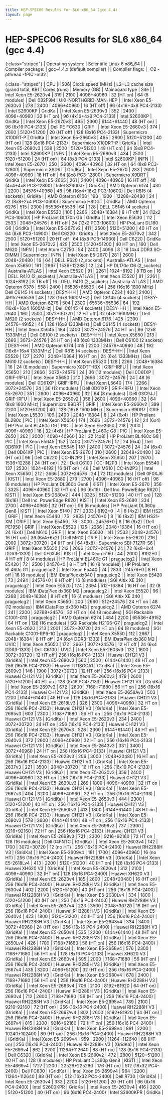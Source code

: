 ```yaml
---
title: HEP-SPEC06 Results for SL6 x86_64 (gcc 4.4)
layout: page
---
```


#  HEP-SPEC06 Results for SL6 x86_64 (gcc 4.4)

{:class="striped"}
| Operating system: | Scientific Linux 6 x86_64 |
| Compiler package: | gcc-4.4.x (default compiler) |
| Compiler flags: | -O2 -pthread -fPIC -m32 |

{:class="striped"}
|  CPU  |HS06|  Clock speed (MHz)  |  L2+L3 cache size (grand total, KB)  |  Cores (runs)  |  Memory (GB)  |  Mainboard type  |  Site  |
|  Intel Xeon E5-2620v4  |  319 |  2100 |  4096+40960  |  32 (HT on)  |  64 (8 modules)  | Dell 082F9M  | UKI-NORTHGRID-MAN-HEP |
|  Intel Xeon E5-2630v3  |  278 |  2400 |  4096+40960  |  16 (HT off)  |  96 (4x16+4x8 PC4-2133)  | Intel S2600KP  | GridKa |
|  Intel Xeon E5-2630v3  |  352 |  2400 |  4096+40960  |  32 (HT on)  |  96 (4x16+4x8 PC4-2133)  | Intel S2600KP  | GridKa |
|  Intel Xeon E5-2670v3  |  495 |  2300 |  6144+61440  |  48 (HT on)  |  96 (6x16 PC4-2133)  | Dell PE FC630  | GRIF |
|  Intel Xeon E5-2660v3  |  374 |  2600 |  5120+51200  |  20 (HT off)  |  128 (8x16 PC4-2133)  | Supermicro X10DRT-P  | GridKa |
|  Intel Xeon E5-2660v3  |  465 |  2600 |  5120+51200  |  40 (HT on)  |  128 (8x16 PC4-2133)  | Supermicro X10DRT-P  | GridKa |
|  Intel Xeon E5-2680v3  |  538 |  2500 |  5120+51200  |  48 (HT on)  |  64 (8x8 PC4-2133)  | Intel S2600KP  | INFN |
|  Intel Xeon E5-2680v3  |  434 |  2500 |  5120+51200  |  24 (HT on)  |  64 (8x8 PC4-2133)  | Intel S2600KP  | INFN |
|  Intel Xeon E5-2670  |  350 |  2600 |  4096+40960  |  32 HT on  |  64 (8x8 PC3-12800)  | Supermicro X9DRT  | GridKa |
|  Intel Xeon E5-2670  |  283 |  2600 |  4096+40960  |  16 HT off  |  64 (8x8 PC3-12800)  | Supermicro X9DRT  | GridKa |
|  Intel Xeon E5-2665  |  261 |  2400 |  4096+40960  |  16 HT off  |  48 (4x4+4x8 PC3-12800)  | Intel S2600JF  | GridKa |
|  AMD Opteron 6174  |  430 |  2200 |  24576+40960  |  48  |  96 (16x4+16x2 PC3-10600)  | Dell R815 (4 sockets)  | GridKa |
|  AMD Opteron 6168  |  193 |  1900 |  12288+20480  |  24  |  72 (8x8+2x4 PC3-10600)  | Supermicro H8DGT  | GridKa |
|  AMD Opteron 6276  |  515 |  2300 |  65536+65536  |  64  |  128  | DELL C6145 (4 sockets)  | GridKa |
|  Intel Xeon E5520  |  100 |  2266 |  2048+16384  |  8 HT off  |  24 (12x2 PC3-10600)  | HP ProLiant DL170h G6  | GridKa |
|  Intel Xeon E5630  |  112 |  2533 |  2048+24576  |  8 HT off  |  24 (12x2 PC3-10600)  | HP ProLiant DL180 G6  | GridKa |
|  Intel Xeon E5-2670v2  |  411 |  2500 |  5120+51200  |  40 HT on  |  64 (8x8 PC3-14900)  | Dell C6220  | GridKa |
|  Intel Xeon E5-2670v2  |  342 |  2500 |  5120+51200  |  20 HT off  |  64 (8x8 PC3-14900)  | Dell C6220  | GridKa |
|  Intel Xeon E5-2670v2  |  429 |  2500 |  5120+51200  |  40 HT on  |  160  | Dell M620  | INFN |
|  Intel Atom C2750  |  54 |  2400 |  4096  |  8  |  16 (4x4 DDR3 SO-DIMM) | Supermicro  | INFN |
|  Intel Xeon E5-2670  |  281 |  2600 |  2048+20480  |  16  |  64  | DELL R620 (2_sockets)  | Australia-ATLAS |
|  Intel Xeon X5650  |  161 |  2667 |  1536+12288  |  12  |  24  | HP DL170e G6 (2_sockets)  | Australia-ATLAS |
|  Intel Xeon E5520  |  91 |  2261 |  1024+8192  |  8 TB on  |  16  | DELL R410 (2_sockets)  | Australia-ATLAS |
|  Intel Xeon E5520  |  81 |  2261 |  1024+8192  |  8 TB off  |  16  | DELL R410 (2_sockets)  | Australia-ATLAS |
|  AMD Opteron 6378  |  558 |  2400 |  65536+65536  |  64  |  256 (16x16 1600 MHz)  | Dell C6145 (4 sockets)  | DESY-HH |
|  AMD Opteron 6234  |  402 |  2400 |  49152+65536  |  48  |  128 (16x8 1600MHz)  | Dell C6145 (4 sockets)  | DESY-HH |
|  AMD Opteron 6276  |  504 |  2300 |  65536+65536  |  64  |  192 (16x8+16x4 1600MHz)  | Dell C6145 (4 sockets)  | DESY-HH |
|  Intel Xeon E5-2640  |  190 |  2500 |  3072+30720  |  12 HT off  |  32 (4x8 1600MHz)  | Dell M620 (2 sockets)  | DESY-HH |
|  AMD Opteron 6176  |  425 |  2300 |  24576+49152  |  48  |  128 (16x8 1333MHz)  | Dell C6145 (4 sockets)  | DESY-HH |
|  Intel Xeon X5645  |  184 |  2400 |  3072+24576  |  24 HT on  |  96 (12x8 1333MHz)  | Dell C6100 (2 sockets)  | DESY-HH |
|  Intel Xeon X5650  |  213 |  2666 |  3072+24576  |  24 HT on  |  48 (6x8 1333MHz)  | Dell C6100 (2 sockets)  | DESY-HH |
|  AMD Opteron 6174  |  415 |  2200 |  24576+40960  |  48  |  192 (16x8+16x4 1333MHz)  | Dell R815 (4 sockets)  | DESY-HH |
|  Intel Xeon E5520  |  127 |  2270 |  2048+16384  |  16 HT on  |  24 (6x4 1333MHz)  | Dell M610 (2 sockets)  | DESY-HH |
|  Intel Xeon E5520  |  128 |  2266 |  2048+16384  |  16  |  24 (6 modules)  | Supermicro X8DTT-IBX  | GRIF-IRFU |
|  Intel Xeon X5650  |  210 |  2666 |  3072+24576  |  24  |  36 (12 modules)  | Dell 0D61XP  | GRIF-IRFU |
|  Intel Xeon X5650  |  210 |  2666 |  3072+24576  |  24  |  48 (6 modules)  | Dell 0D61XP  | GRIF-IRFU |
|  Intel Xeon L5640  |  174 |  2266 |  3072+24576  |  24  |  36 (12 modules)  | Dell 0D61XP  | GRIF-IRFU |
|  Intel Xeon E5-2670  |  351 |  2600 |  4096+40960  |  32  |  64 (8 modules)  | Dell 03C9JJ  | GRIF-IRFU |
|  Intel Xeon E5-2650v2  |  358 |  2600 |  4096+40960  |  32  |  64 (8x8 1600 MHz)  | Supermicro B9DR7  |  GRIF  |
|  Intel Xeon E5-2660v2  |  399 |  2200 |  5120+51200  |  40  |  128 (16x8 1600 MHz)  | Supermicro B9DR7  |  GRIF  |
|  Intel Xeon L5530  |  106 |  2400 |  2048+16384  |  8  |  24 (6x4)  | HP Proliant BL280c  | PIC |
|  Intel Xeon X5650  |  174 |  2666 |  3072+24576  |  12  |  24 (6x4)  | HP ProLiant BL460c G6  | PIC |
|  Intel Xeon E5-2650  |  218 |  2000 |  4096+40960  |  16  |  32 (4x8)  | HP ProLiant BL460c G8  | PIC |
|  Intel Xeon E5-2650  |  262 |  2000 |  4096+40960  |  32  |  32 (4x8)  | HP ProLiant BL460c G8  | PIC |
|  Intel Xeon E5645  |  152 |  2400 |  3072+24576  |  12  |  24 (6x4)  | Dell 0D61XP  | PIC |
|  Intel Xeon E5645  |  187 |  2400 |  3072+24576  |  24  |  24 (6x4)  | Dell 0D61XP  | PIC |
|  Intel Xeon E5-2670  |  310 |  2600 |  32048+20480  |  32 (HT on)  |  96  | Dell C6220  | CC-IN2P3 |
|  Intel Xeon X5650  |  207 |  2670 |  1536+12288  |  24 (HT on)  |  72  | Dell C6100  | CC-IN2P3 |
|  Intel Xeon E5540  |  137 |  2530 |  1024+8192  |  16 (HT on)  |  48  | Dell M610  | CC-IN2P3 |
|  Intel Xeon X5650  |  212 |  2666 |  3072+24576  |  24  |  72 (12 modules)  | Dell 0F0XJ6  | KISTI |
|  Intel Xeon E5-2680  |  279 |  2700 |  4096+40960  |  16 (HT off) |  96 (6 modules)  | HP ProLiant DL360p Gen8  | KISTI |
|  Intel Xeon E5-2670  |  356 |  3325 |  4096+40960  |  32 (HT on)  |  96 (6x16)  | Dell Inc. PowerEdge R620  | KISTI |
|  Intel Xeon E5-2680v2  |  444 |  3325 |  5120+51200  |  40 (HT on)  |  128 (8x16)  | Dell Inc. PowerEdge R620  | KISTI |
|  Intel Xeon E5-2680  |  334 |  2700 |  4096+40960  |  32 (HT on) |  96 (6 modules)  | HP ProLiant DL360p Gen8  | KISTI |
|  Intel Xeon 5140  |  37 |  2333 |  8192+0  |  4  |  8 (4x2)  | IBM HS21  | GRIF |
|  Intel Xeon E5440  |  75 |  2833 |  24576+0  |  8  |  16 (8x2)  | IBM HS21-XM  | GRIF |
|  Intel Xeon E5450  |  78 |  3000 |  24576+0  |  8  |  16 (8x2)  | Dell PE1950  | GRIF |
|  Intel Xeon E5520  |  125 |  2266 |  2048+16384  |  16 (HT on)  | 24 (6x4)  | Dell M610  | GRIF |
|  Intel Xeon E5630  |  141 |  2533 |  2048+24576  |  16 (HT on)  | 36 (6x4+6x2)  | Dell M610  | GRIF |
|  Intel Xeon E5-2620  |  216 |  2000 |  3072+30720  |  24 (HT on)  |  64 (8x8)  | Supermicro SBI-7127R-S6  | GRIF |
|  Intel Xeon X5650  |  212 |  2666 |  3072+24576  |  24  |  72 (6x8+6x4 DDR3-1333)  | Dell 0F0XJ6  | KISTI |
|  Intel Xeon 5160  |  44 |  2000 |  8192+0  |  4 HT off  |  8 (4 modules)  | HP ProLiant BL460c G1  | praguelcg2 |
|  Intel Xeon E5420  |  72 |  2500 |  24576+0  |  8 HT off  |  16 (8 modules)  | HP ProLiant BL460c G1  | praguelcg2 |
|  Intel Xeon E5440  |  74 |  2833 |  24576+0  |  8 HT off  |  16 (8 modules)  | IBM iDataPlex dx340  | praguelcg2 |
|  Intel Xeon E5420  |  73 |  2494 |  24576+0  |  8 HT off  |  16 (8 modules)  | SGI Altix XE 310  | praguelcg2 |
|  Intel Xeon E5520  |  124 |  2394 |  512+16384  |  16 HT on  |  32 (8 modules)  | IBM iDataPlex dx360 M2  | praguelcg2 |
|  Intel Xeon E5520  |  96 |  2268 |  2048+16384  |  8 HT off  |  16 (4 modules)  | SGI Altix XE 340  | praguelcg2 |
|  Intel Xeon X5650  |  200 |  2660 |  512+24576  |  24 HT on  |  48 (12 modules)  | IBM iDataPlex dx360 M3  | praguelcg2 |
|  AMD Opteron 6274  |  241 |  2200 |  32768+24576  |  32 HT on  |  64 (8 modules)  | SGI Rackable C1001-G13  | praguelcg2 |
|  AMD Opteron 6274  |  484 |  2200 |  65536+49152  |  64 HT on  |  128 (16 modules)  | SGI Rackable H2106-G7  | praguelcg2 |
|  Intel Xeon E5-2620  |  213 |  2001 |  3072+30720  |  24 HT on  |  64 (8 modules)  | SGI Rackable C1001-RP6-1G  | praguelcg2 |
|  Intel Xeon X5550  |  112 |  2667 |  2048+16384  |  8 HT off  |  24 (6x4 DDR3-1333)  | IBM iDataPlex dx360 M2  | UVIC |
|  Intel Xeon X5650  |  172 |  2667 |  3072+24576  |  12 HT off  |  24 (6x4 DDR3-1333)  | Dell C6100  | UVIC |
|  Intel Xeon E5-2603v3  |  132 |  1600 |  3072+30720  |  12 HT off  |  256 (16x16 PC4-2133)  | Huawei CH121 V3  | (GridKa) |
|  Intel Xeon E5-2680v3  |  560 |  2500 |  6144+61440  |  48 HT on  |  256 (16x16 PC4-2133)  | Huawei IT11SGCA1  | (GridKa) |
|  Intel Xeon E5-2609v3  |  146 |  1900 |  3072+30720  |  12 HT off  |  256 (16x16 PC4-2133)  | Huawei CH121 V3  | (GridKa) |
|  Intel Xeon E5-2660v3  |  479 |  2600 |  5120+51200  |  40 HT on  |  128 (8x16 PC4-2133)  | Huawei CH121 V3  | (GridKa) |
|  Intel Xeon E5-2697v3  |  672 |  2600 |  7168+71680  |  56 HT on  |  256 (16x16 PC4-2133)  | Huawei CH121 V3  | (GridKa) |
|  Intel Xeon E5-2658Av3  |  503 |  2200 |  6144+61440  |  48 HT on  |  128 (8x16 PC4-2133)  | Huawei CH121 V3  | (GridKa) |
|  Intel Xeon E5-2618Lv3  |  326 |  2300 |  4096+40960  |  32 HT on  |  256 (16x16 PC4-2133)  | Huawei CH121 V3  | (GridKa) |
|  Intel Xeon E5-2695v3  |  603 |  2300 |  7168+71680  |  56 HT on  |  256 (16x16 PC4-2133)  | Huawei CH121 V3  | (GridKa) |
|  Intel Xeon E5-2620v3  |  234 |  2400 |  3072+30720  |  24 HT on  |  256 (16x16 PC4-2133)  | Huawei CH121 V3  | (GridKa) |
|  Intel Xeon E5-2670v3  |  528 |  2300 |  6144+61440  |  48 HT on  |  256 (16x16 PC4-2133)  | Huawei CH121 V3  | (GridKa) |
|  Intel Xeon E5-2640v3  |  372 |  2600 |  4096+40960  |  32 HT on  |  256 (16x16 PC4-2133)  | Huawei CH121 V3  | (GridKa) |
|  Intel Xeon E5-2643v3  |  331 |  3400 |  3072+40960  |  24 HT on  |  256 (16x16 PC4-2133)  | Huawei CH121 V3  | (GridKa) |
|  Intel Xeon E5-2623v3  |  206 |  3000 |  2048+20480  |  16 HT on  |  256 (16x16 PC4-2133)  | Huawei CH121 V3  | (GridKa) |
|  Intel Xeon E5-2637v3  |  221 |  3500 |  2048+30720  |  16 HT on  |  256 (16x16 PC4-2133)  | Huawei CH121 V3  | (GridKa) |
|  Intel Xeon E5-2630v3  |  359 |  2400 |  4096+40960  |  32 HT on  |  256 (16x16 PC4-2133)  | Huawei CH121 V3  | (GridKa) |
|  Intel Xeon E5-2630Lv3  |  269 |  1800 |  4096+40960  |  32 HT on  |  256 (16x16 PC4-2133)  | Huawei CH121 V3  | (GridKa) |
|  Intel Xeon E5-2667v3  |  404 |  3200 |  4096+40960  |  32 HT on  |  256 (16x16 PC4-2133)  | Huawei CH121 V3  | (GridKa) |
|  Intel Xeon E5-2650v3  |  444 |  2300 |  5120+51200  |  40 HT on  |  256 (16x16 PC4-2133)  | Huawei CH121 V3  | (GridKa) |
|  Intel Xeon E5-2650Lv3  |  413 |  1800 |  6144+61440  |  48 HT on  |  256 (16x16 PC4-2133)  | Huawei CH121 V3  | (GridKa) |
|  Intel Xeon E5-2690v3  |  578 |  2600 |  6144+61440  |  48 HT on  |  256 (16x16 PC4-2133)  | Huawei CH121 V3  | (GridKa) |
|  Intel Xeon E5-2699v3  |  737 |  2300 |  9216+92160  |  72 HT on  |  256 (16x16 PC4-2133)  | Huawei CH121 V3  | (GridKa) |
|  Intel Xeon E5-2699v3  |  721 |  2300 |  9216+92160  |  72 HT on  |  128 (16 modules)  | Dell 04FNTC  | (GridKa) |
|  Intel Xeon E5-2603v4  |  142 |  1700 |  3072+30720  |  12 (no HT)  |  256 (16x16 PC4-2400)  | Huawei RH2288H V3  | (GridKa) |
|  Intel Xeon E5-2609v4  |  181 |  1700 |  4096+40960  |  16 (no HT)  |  256 (16x16 PC4-2400)  | Huawei RH2288H V3  | (GridKa) |
|  Intel Xeon E5-2618Lv4  |  413 |  2200 |  5120+51200  |  40 (HT on)  |  128 (8x16 PC4-2133)  | Huawei XH620 V3  | (GridKa) |
|  Intel Xeon E5-2620v4  |  312 |  2100 |  4096+40960  |  32 (HT on)  |  128 (8x16 PC4-2400)  | Huawei XH620 V3  | (GridKa) |
|  Intel Xeon E5-2623v4  |  185 |  2600 |  2048+20480  |  16 (HT on)  |  256 (16x16 PC4-2400)  | Huawei RH2288H V3  | (GridKa) |
|  Intel Xeon E5-2630v4  |  402 |  2200 |  5120+51200  |  40 (HT on)  |  256 (16x16 PC4-2400)  | Huawei RH2288H V3  | (GridKa) |
|  Intel Xeon E5-2630Lv4  |  334 |  1800 |  5120+51200  |  40 (HT on)  |  256 (16x16 PC4-2400)  | Huawei RH2288H V3  | (GridKa) |
|  Intel Xeon E5-2637v4  |  223 |  3500 |  2048+30720  |  16 (HT on)  |  256 (16x16 PC4-2400)  | Huawei RH2288H V3  | (GridKa) |
|  Intel Xeon E5-2640v4  |  423 |  1800 |  5120+51200  |  40 (HT on)  |  256 (16x16 PC4-2400)  | Huawei RH2288H V3  | (GridKa) |
|  Intel Xeon E5-2643v4  |  334 |  3400 |  3072+40960  |  24 (HT on)  |  256 (16x16 PC4-2400)  | Huawei RH2288H V3  | (GridKa) |
|  Intel Xeon E5-2650v4  |  535 |  2200 |  6144+61440  |  48 (HT on)  |  256 (16x16 PC4-2400)  | Huawei RH2288H V3  | (GridKa) |
|  Intel Xeon E5-2650Lv4  |  426 |  1700 |  7168+71680  |  56 (HT on)  |  256 (16x16 PC4-2400)  | Huawei RH2288H V3  | (GridKa) |
|  Intel Xeon E5-2658v4  |  576 |  2300 |  7168+71680  |  56 (HT on)  |  128 (8x16 PC4-2133)  | Huawei XH620 V3  | (GridKa) |
|  Intel Xeon E5-2660v4  |  595 |  2000 |  7168+71680  |  56 (HT on)  |  256 (16x16 PC4-2400)  | Huawei RH2288H V3  | (GridKa) |
|  Intel Xeon E5-2667v4  |  435 |  3200 |  4096+51200  |  32 (HT on)  |  256 (16x16 PC4-2400)  | Huawei RH2288H V3  | (GridKa) |
|  Intel Xeon E5-2680v4  |  678 |  2400 |  7168+71680  |  56 (HT on)  |  256 (16x16 PC4-2400)  | Huawei RH2288H V3  | (GridKa) |
|  Intel Xeon E5-2683v4  |  706 |  2100 |  8192+81920  |  64 (HT on)  |  256 (16x16 PC4-2400)  | Huawei RH2288H V3  | (GridKa) |
|  Intel Xeon E5-2690v4  |  712 |  2600 |  7168+71680  |  56 (HT on)  |  256 (16x16 PC4-2400)  | Huawei RH2288H V3  | (GridKa) |
|  Intel Xeon E5-2695v4  |  789 |  2100 |  9216-92160  |  72 (HT on)  |  256 (16x16 PC4-2400)  | Huawei RH2288H V3  | (GridKa) |
|  Intel Xeon E5-2697Av4  |  802 |  2600 |  8192+81920  |  64 (HT on)  |  256 (16x16 PC4-2400)  | Huawei RH2288H V3  | (GridKa) |
|  Intel Xeon E5-2697v4  |  815 |  2300 |  9216+92160  |  72 (HT on)  |  256 (16x16 PC4-2400)  | Huawei RH2288H V3  | (GridKa) |
|  Intel Xeon E5-2698v4  |  891 |  2200 |  10240+102400  |  80 (HT on)  |  256 (16x16 PC4-2400)  | Huawei RH2288H V3  | (GridKa) |
|  Intel Xeon E5-2699v4  |  959 |  2200 |  11264+112640  |  88 (HT on)  |  256 (16x16 PC4-2400)  | Huawei RH2288H V3  | (GridKa) |
|  Intel Xeon E5-2699v4  |  862 |  2200 |  11264+112640  |  88 (HT on)  |  128 (8x16 PC4-2133)  | Dell C6320  | (GridKa) |
|  Intel Xeon E5-2680v2  |  472 |  2800 |  5120+51200  |  40 HT on  |  128 (8 modules)  | HP ProLiant DL360p Gen8  | KISTI |
|  Intel Xeon E5-4669v4  |  1727 |  2200 |  22528+225280  |  176 (HT on)  |  512 (16x32 PC4-2400)  | Dell FC830  | (GridKa) |
|  Intel Xeon E5-2699v4  |  964 |  2200 |  11264+112640  |  88 (HT on)  |  512 (16x32 PC4-2400)  | Dell R730  | (GridKa) |
|  Intel Xeon E5-2630v4  |  333 |  2200 |  5120+51200  |  20 (HT off)  |  96 (6x16 PC4-2400)  | Intel S2600KPR  | GridKa |
|  Intel Xeon E5-2630v4  |  416 |  2200 |  5120+51200  |  40 (HT on)  |  96 (6x16 PC4-2400)  | Intel S2600KPR  | GridKa |

